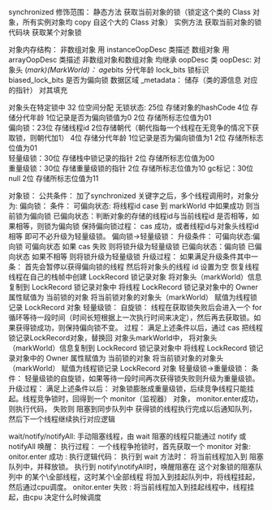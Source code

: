 synchronized 修饰范围： 静态方法 获取当前对象的锁（锁定这个类的 Class
对象，所有实例对象均 copy 自这个大的 Class 对象） 实例方法
获取当前对象的锁 代码块 获取某个对象锁

对象内存结构： 非数组对象 用 instanceOopDesc 类描述 数组对象
用arrayOopDesc 类描述 非数组对象和数组对象 均继承 oopDesc 类 oopDesc:
对象头 (*mark)(MarkWorld)： age*bits 分代年龄 lock\_bits 锁标识
biased\_lock\_bits 是否为偏向锁 数据区域 \_metadata： 储存（类的源信息
对应的指针） 对其填充

对象头在特定锁中 32 位空间分配 无锁状态: 25位 存储对象的hashCode 4位
存储分代年龄 1位记录是否为偏向锁值为0 2位 存储所标志位值为01\
 偏向锁：23位 存储线程id
2位存储朝代（朝代指每一个线程在无竞争的情况下获取锁，则朝代加1） 4位
存储分代年龄 1位记录是否为偏向锁值为1 2位 存储所标志位值为01\
 轻量级锁：30位 存储栈中锁记录的指针 2位 存储所标志位值为00\
 重量级锁：30位 存储重量级锁的指针 2位 存储所标志位值为10 gc标记：30位
null 2位 存储所标志位值为11

对象锁： 公共条件： 加了synchronized
关键字之后，多个线程调用时，对象分为: 偏向锁： 条件： 可偏向状态:
将线程id case 到 markWorld 中如果成功 则当前锁为偏向锁
已偏向状态：判断对象的存储的线程id与当前线程id
是否相等，如果相等，则锁为偏向锁 保持偏向锁过程： cas
成功，或者线程id与对象头线程id相等 即可不必升级为轻量级锁。
偏向锁-\>轻量级锁： 升级条件： 可偏向状态:偏向锁 可偏向状态 如果 cas
失败 则将锁升级为轻量级锁 已偏向状态：偏向锁 已偏向状态 如果不相等
则将锁升级为轻量级锁 升级过程： 如果满足升级条件其中一条：
首先会暂停以获得偏向锁的线程 然后将对象头的线程 id 设置为空 恢复线程
线程在自己的栈帧中创建 LockRecord 锁记录对象
将对象头（markWorld）信息复制到 LockRecord 锁记录对象中 将线程
LockRecord 锁记录对象中的 Owner 属性赋值为 当前锁的对象
将当前锁对象的对象头（markWorld） 赋值为线程锁记录 LockRecord 对象
轻量级锁： 自旋锁： 线程在获取锁失败后会进入一个 for
循环等待一段时间（时间长短根据上一次执行时间来决定），然后再去获取锁。如果获得锁成功，则保持偏向锁不变。
过程： 满足上述条件以后，通过 cas 把线程锁记录LockRecord对象，替换回
对象头markWorld中， 将对象头（markWorld）信息复制到 LockRecord
锁记录对象中 将线程 LockRecord 锁记录对象中的 Owner 属性赋值为
当前锁的对象 将当前锁对象的对象头（markWorld） 赋值为线程锁记录
LockRecord 对象 轻量级锁-\>重量级锁： 条件：
轻量级锁的自旋锁，如果等待一段时间再次获得锁失败则升级为重量级锁。
升级过程： 满足上述条件以后：
对象锁膨胀成重量级锁，后续竞争线程只能挂起。线程竞争锁时，回得到一个
monitor（监视器） 对象， monitor.enter成功，则执行代码， 失败则
阻塞到同步队列中 获得锁的线程执行完成以后通知队列，
然后下一个线程继续执行对应逻辑

wait/notify/notifyAll: 手动阻塞线程，由 wait 阻塞的线程只能通过 notify
或 notifyAll 唤醒： 执行过程： 一个线程争抢锁时，首先获取一个 monitor
对象: onitor.enter 成功 : 执行逻辑代码： 执行到 wait 方法时：
将当前线程加入到 阻塞队列中，并释放锁。 执行到
notify\notifyAll时，唤醒阻塞在 这个对象锁的阻塞队列中
的某个\全部线程，这时某个\全部线程 将加入到挂起队列中，将线程挂起，然后通过cpu调度。
onitor.enter 失败 : 将当前线程加入到挂起线程中，线程挂起，由cpu
决定什么时候调度
